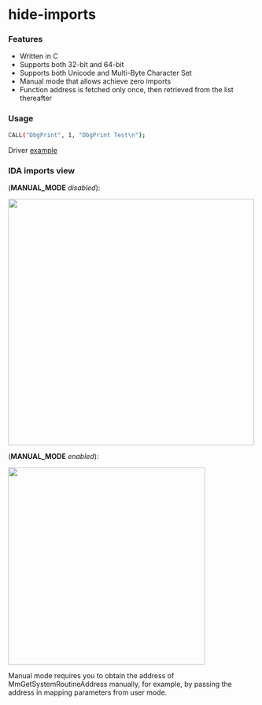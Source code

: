 # hide-imports

### Features 
- Written in C
- Supports both 32-bit and 64-bit
- Supports both Unicode and Multi-Byte Character Set
- Manual mode that allows achieve zero imports
- Function address is fetched only once, then retrieved from the list thereafter

### Usage
```bash
CALL("DbgPrint", 1, "DbgPrint Test\n");
```
Driver [example](example/main.c)

### IDA imports view

(**MANUAL_MODE** *disabled*):

<img src="https://i.imgur.com/GrpOwJt.png" width="500">

(**MANUAL_MODE** *enabled*):

<img src="https://i.imgur.com/fxnbI2j.png" width="400">

Manual mode requires you to obtain the address of MmGetSystemRoutineAddress manually, for example, by passing the address in mapping parameters from user mode.
